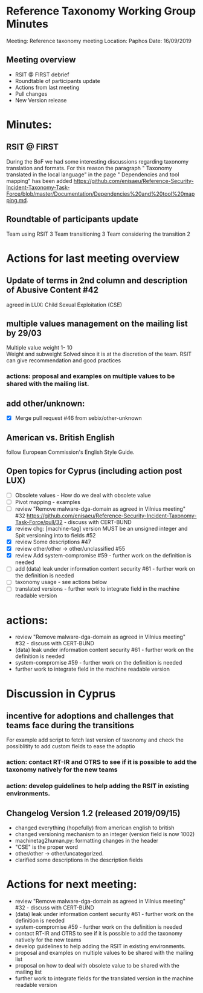 # Reference Taxonomy Working Group Minutes

Meeting: Reference taxonomy meeting Location: Paphos Date: 16/09/2019

## Meeting overview
- RSIT @ FIRST debrief
- Roundtable of participants update 
- Actions from last meeting
- Pull changes
- New Version release

# Minutes:
## RSIT @ FIRST 
During the BoF we had some interesting discussions regarding taxonomy translation and formats.
For this reason the paragraph " Taxonomy translated in the local language" in the page " Dependencies and tool mapping" has been added https://github.com/enisaeu/Reference-Security-Incident-Taxonomy-Task-Force/blob/master/Documentation/Dependencies%20and%20tool%20mapping.md.
 
## Roundtable of participants update 
Team using RSIT 3
Team transitioning 3
Team considering the transition 2

# Actions for last meeting overview

## Update of terms in 2nd column and description of Abusive Content #42
agreed in LUX: Child Sexual Exploitation (CSE) 

## multiple values management on the mailing list by 29/03
Multiple value weight 1- 10  
Weight and subweight
Solved since it is at the discretion of the team.
RSIT can give recommendation and good practices

### actions: proposal and examples on multiple values to be shared with the mailing list.

## add other/unknown:
- [x] Merge pull request #46 from sebix/other-unknown

## American vs. British English
follow European Commission's English Style Guide.

 
## Open topics for Cyprus (including action post LUX)
- [ ] Obsolete values - How do we deal with obsolete value
- [ ] Pivot mapping - examples
- [ ] review  "Remove malware-dga-domain as agreed in Vilnius meeting" #32 https://github.com/enisaeu/Reference-Security-Incident-Taxonomy-Task-Force/pull/32 - discuss with CERT-BUND
- [x] review  chg: [machine-tag] version MUST be an unsigned integer  and  Spit versioning into to fields #52 
- [x] review Some descriptions #47
- [x] review other/other -> other/unclassified #55
- [x] review  Add system-compromise #59 - further work on the definition is needed
- [ ] add (data) leak under information content security #61 - further work on the definition is needed
- [ ] taxonomy usage - see actions below
- [ ] translated versions - further work to integrate field in the machine readable version

# actions:
- review  "Remove malware-dga-domain as agreed in Vilnius meeting" #32 - discuss with CERT-BUND
- (data) leak under information content security #61 - further work on the definition is needed
- system-compromise #59 - further work on the definition is needed
- further work to integrate field in the machine readable version

# Discussion in Cyprus

## incentive for adoptions and challenges that teams face during the transitions
For example add script to fetch last version of taxonomy and check the possiblitity to add custom fields to ease the adoptio

### action: contact RT-IR and OTRS to see if it is possible to add the taxonomy natively for the new teams 
### action: develop guidelines to help adding the RSIT in existing environments. 


## Changelog Version 1.2 (released 2019/09/15)

- changed everything (hopefully) from american english to british
- changed versioning mechanism to an integer (version field is now 1002)
- machinetag2human.py: formatting changes in the header
- "CSE" is the proper word
- other/other -> other/uncategorized.
- clarified some descriptions in the description fields

# Actions for next meeting:
 
- review  "Remove malware-dga-domain as agreed in Vilnius meeting" #32 - discuss with CERT-BUND
- (data) leak under information content security #61 - further work on the definition is needed
- system-compromise #59 - further work on the definition is needed
- contact RT-IR and OTRS to see if it is possible to add the taxonomy natively for the new teams 
- develop guidelines to help adding the RSIT in existing environments. 
- proposal and examples on multiple values to be shared with the mailing list  
- proposal on how to deal with obsolete value to be shared with the mailing list 
- further work to integrate fields for the translated version in the machine readable version



